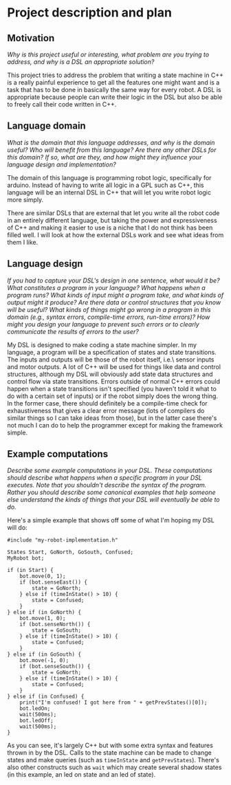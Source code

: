 # Project description and plan

## Motivation
_Why is this project useful or interesting, what problem are you trying to
address, and why is a DSL an appropriate solution?_

This project tries to address the problem that writing a state machine in C++
is a really painful experience to get all the features one might want and is a
task that has to be done in basically the same way for every robot. A DSL is
appropriate because people can write their logic in the DSL but also be able to
freely call their code written in C++.

## Language domain
_What is the domain that this language addresses, and why is the domain useful?
Who will benefit from this language? Are there any other DSLs for this domain?
If so, what are they, and how might they influence your language design and
implementation?_

The domain of this language is programming robot logic, specifically for
arduino. Instead of having to write all logic in a GPL such as C++, this
language will be an internal DSL in C++ that will let you write robot logic more
simply.

There are similar DSLs that are external that let you write all the robot code
in an entirely different language, but taking the power and expressiveness of
C++ and making it easier to use is a niche that I do not think has been filled
well. I will look at how the external DSLs work and see what ideas from them I
like.


## Language design
_If you had to capture your DSL's design in one sentence, what would it be? What
constitutes a program in your language? What happens when a program runs? What
kinds of input might a program take, and what kinds of output might it produce?
Are there data or control structures that you know will be useful? What kinds of
things might go wrong in a program in this domain (e.g., syntax errors,
compile-time errors, run-time errors)? How might you design your language to
prevent such errors or to clearly communicate the results of errors to the
user?_

My DSL is designed to make coding a state machine simpler. In my language, a
program will be a specification of states and state transitions. The inputs and
outputs will be those of the robot itself, i.e.\ sensor inputs and motor
outputs. A lot of C++ will be used for things like data and control structures,
although my DSL will obviously add state data structures and control flow via
state transitions. Errors outside of normal C++ errors could happen when a state
transitions isn't specified (you haven't told it what to do with a certain set
of inputs) or if the robot simply does the wrong thing. In the former case,
there should definitely be a compile-time check for exhaustiveness that gives a
clear error message (lots of compilers do similar things so I can take ideas
from those), but in the latter case there's not much I can do to help the
programmer except for making the framework simple.


## Example computations
_Describe some example computations in your DSL. These computations should
describe what happens when a specific program in your DSL executes. Note that
you shouldn't describe the syntax of the program. Rather you should describe
some canonical examples that help someone else understand the kinds of things
that your DSL will eventually be able to do._

Here's a simple example that shows off some of what I'm hoping my DSL will do:

```
#include "my-robot-implementation.h"

States Start, GoNorth, GoSouth, Confused;
MyRobot bot;

if (in Start) {
    bot.move(0, 1);
    if (bot.senseEast()) {
        state = GoNorth;
    } else if (timeInState() > 10) {
        state = Confused;
    }
} else if (in GoNorth) {
    bot.move(1, 0);
    if (bot.senseNorth()) {
        state = GoSouth;
    } else if (timeInState() > 10) {
        state = Confused;
    }
} else if (in GoSouth) {
    bot.move(-1, 0);
    if (bot.senseSouth()) {
        state = GoNorth;
    } else if (timeInState() > 10) {
        state = Confused;
    }
} else if (in Confused) {
    print("I'm confused! I got here from " + getPrevStates()[0]);
    bot.ledOn;
    wait(500ms);
    bot.ledOff;
    wait(500ms);
}
```

As you can see, it's largely C++ but with some extra syntax and features thrown
in by the DSL. Calls to the state machine can be made to change states and make
queries (such as `timeInState` and `getPrevStates`). There's also other
constructs such as `wait` which may create several shadow states (in this
example, an led on state and an led of state).
